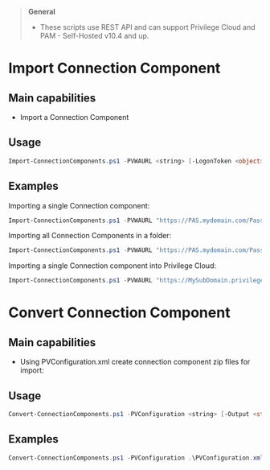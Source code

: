 > **General**
> - These scripts use REST API and can support Privilege Cloud and PAM - Self-Hosted v10.4 and up.


# Import Connection Component
## Main capabilities
- Import a Connection Component

## Usage
```powershell
Import-ConnectionComponents.ps1 -PVWAURL <string> [-LogonToken <object>] -ConnectionComponentZipPath <string> -ConnectionComponentFolderPath <string>  [<CommonParameters>]
```

## Examples
Importing a single Connection component:
```powershell
Import-ConnectionComponents.ps1 -PVWAURL "https://PAS.mydomain.com/PasswordVault" -ConnectionComponentZipPath C:\Temp\SampleConnectionComponent.zip
```

Importing all Connection Components in a folder:
```powershell
Import-ConnectionComponents.ps1 -PVWAURL "https://PAS.mydomain.com/PasswordVault" -ConnectionComponentFolderPath C:\Temp\DownloadedConnectionComponents\
```

Importing a single Connection component into Privilege Cloud:
```powershell
Import-ConnectionComponents.ps1 -PVWAURL "https://MySubDomain.privilegecloud.cyberark.cloud/PasswordVault/" -logonToken $LogonToken -ConnectionComponentZipPath C:\Temp\SampleConnectionComponent.zip
```

# Convert Connection Component
## Main capabilities

- Using PVConfiguration.xml create connection component zip files for import:

## Usage
```powershell
Convert-ConnectionComponents.ps1 -PVConfiguration <string> [-Output <string> <CommonParameters>]
```
## Examples
```powershell
Convert-ConnectionComponents.ps1 -PVConfiguration .\PVConfiguration.xml -Output .\Output\
```
